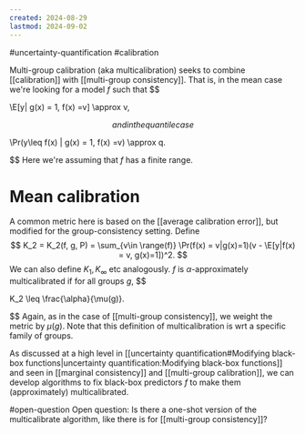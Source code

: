 ```yaml
---
created: 2024-08-29
lastmod: 2024-09-02
---
```

#uncertainty-quantification #calibration 

Multi-group calibration (aka multicalibration) seeks to combine [[calibration]] with [[multi-group consistency]]. That is, in the mean case we're looking for a model $f$ such that 
$$

\E[y| g(x) = 1, f(x) =v] \approx v,

$$
and in the quantile case 
$$

\Pr(y\leq f(x) | g(x) = 1, f(x) =v) \approx q.

$$
Here we're assuming that $f$ has a finite range. 

# Mean calibration 

A common metric here is based on the [[average calibration error]], but modified for the group-consistency setting. Define 
$$
K_2 = K_2(f, g, P) = \sum_{v\in \range(f)} \Pr(f(x) = v|g(x)=1)(v - \E[y|f(x) = v, g(x)=1])^2.
$$
We can also define $K_1, K_\infty$ etc analogously. $f$ is $\alpha$-approximately multicalibrated if for all groups $g$,
$$

K_2 \leq \frac{\alpha}{\mu(g)}.

$$
Again, as in the case of [[multi-group consistency]], we weight the metric by $\mu(g)$. Note that this definition of multicalibration is wrt a specific family of groups. 

As discussed at a high level in [[uncertainty quantification#Modifying black-box functions|uncertainty quantification:Modifying black-box functions]] and seen in [[marginal consistency]] and [[multi-group calibration]], we can develop algorithms to fix black-box predictors $f$ to make them (approximately) multicalibrated.
 

#open-question
Open question: Is there a one-shot version of the multicalibrate algorithm, like there is for [[multi-group consistency]]?  

